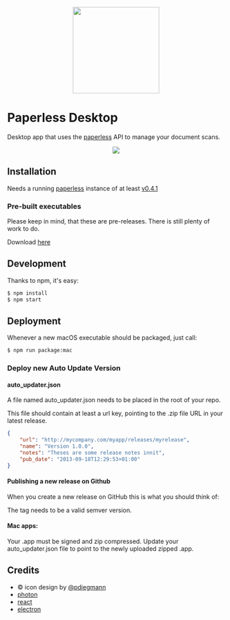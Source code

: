 <p align="center"><img src="http://i.imgur.com/GRzSQpz.png" width="200" /></p>

# Paperless Desktop
Desktop app that uses the [paperless](https://github.com/danielquinn/paperless) API to manage your document scans.

<p align="center"><img src="http://i.imgur.com/WVMq4hG.jpg" /></p>

## Installation

Needs a running [paperless](https://github.com/danielquinn/paperless) instance of at least [v0.4.1](https://github.com/danielquinn/paperless/releases/tag/0.4.1)

### Pre-built executables

Please keep in mind, that these are pre-releases. There is still plenty of work to do.

Download [here](https://github.com/thomasbrueggemann/paperless-desktop/releases)

## Development

Thanks to npm, it's easy:

```bash
$ npm install
$ npm start
```

## Deployment

Whenever a new macOS executable should be packaged, just call:

```bash
$ npm run package:mac
```

### Deploy new Auto Update Version

#### auto_updater.json

A file named auto_updater.json needs to be placed in the root of your repo.

This file should contain at least a url key, pointing to the .zip file URL in your latest release. 

```json
{
    "url": "http://mycompany.com/myapp/releases/myrelease",
    "name": "Version 1.0.0",
    "notes": "Theses are some release notes innit",
    "pub_date": "2013-09-18T12:29:53+01:00"
}
```

#### Publishing a new release on Github

When you create a new release on GitHub this is what you should think of:

The tag needs to be a valid semver version.

#### Mac apps:

Your .app must be signed and zip compressed.
Update your auto_updater.json file to point to the newly uploaded zipped .app.

## Credits
- &copy; icon design by [@pdiegmann](https://github.com/pdiegmann)
- [photon](https://github.com/connors/photon)
- [react](https://facebook.github.io/react/)
- [electron](http://electron.atom.io/)
